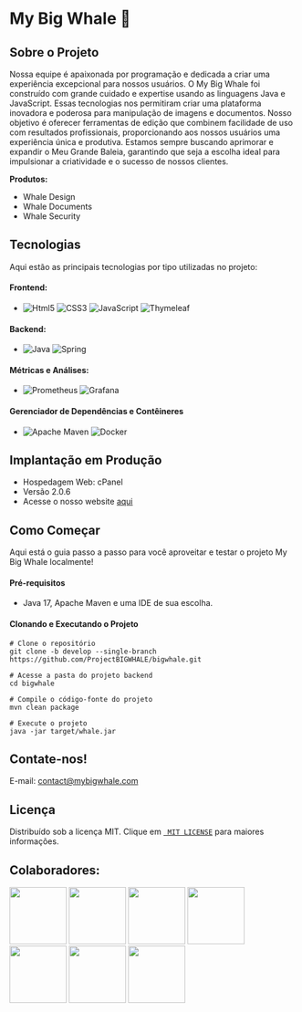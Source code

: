 # My Big Whale 🐋

## Sobre o Projeto

Nossa equipe é apaixonada por programação e dedicada a criar uma experiência excepcional para nossos usuários. 
O My Big Whale foi construído com grande cuidado e expertise usando as linguagens Java e JavaScript. 
Essas tecnologias nos permitiram criar uma plataforma inovadora e poderosa para manipulação de imagens e documentos.
Nosso objetivo é oferecer ferramentas de edição que combinem facilidade de uso com resultados profissionais, 
proporcionando aos nossos usuários uma experiência única e produtiva. Estamos sempre buscando aprimorar e 
expandir o Meu Grande Baleia, garantindo que seja a escolha ideal para impulsionar a criatividade e o sucesso de
nossos clientes.

**Produtos:**
- Whale Design
- Whale Documents
- Whale Security

## Tecnologias 

Aqui estão as principais tecnologias por tipo utilizadas no projeto:

#### Frontend:
- ![Html5](https://img.shields.io/badge/HTML5-E34F26?style=for-the-badge&logo=html5&logoColor=white)
  ![CSS3](https://img.shields.io/badge/css3-%231572B6.svg?style=for-the-badge&logo=css3&logoColor=white)
  ![JavaScript](https://img.shields.io/badge/javascript-%23323330.svg?style=for-the-badge&logo=javascript&logoColor=%23F7DF1E)
  ![Thymeleaf](https://img.shields.io/badge/Thymeleaf-%23005C0F.svg?style=for-the-badge&logo=Thymeleaf&logoColor=white)

#### Backend:
- ![Java](https://img.shields.io/badge/java-%23ED8B00.svg?style=for-the-badge&logo=openjdk&logoColor=white)
  ![Spring](https://img.shields.io/badge/spring-%236DB33F.svg?style=for-the-badge&logo=spring&logoColor=white)

#### Métricas e Análises:
- ![Prometheus](https://img.shields.io/badge/Prometheus-E6522C?style=for-the-badge&logo=Prometheus&logoColor=white)
  ![Grafana](https://img.shields.io/badge/grafana-%23F46800.svg?style=for-the-badge&logo=grafana&logoColor=white)

#### Gerenciador de Dependências e Contêineres
- ![Apache Maven](https://img.shields.io/badge/Apache%20Maven-C71A36?style=for-the-badge&logo=Apache%20Maven&logoColor=white)
  ![Docker](https://img.shields.io/badge/docker-%230db7ed.svg?style=for-the-badge&logo=docker&logoColor=white)

## Implantação em Produção

- Hospedagem Web: cPanel
- Versão 2.0.6
- Acesse o nosso website [aqui](https://mybigwhale.com/)

## Como Começar

Aqui está o guia passo a passo para você aproveitar e testar o projeto My Big Whale localmente!

#### Pré-requisitos

- Java 17, Apache Maven e uma IDE de sua escolha.

#### Clonando e Executando o Projeto

```
# Clone o repositório
git clone -b develop --single-branch https://github.com/ProjectBIGWHALE/bigwhale.git

# Acesse a pasta do projeto backend
cd bigwhale

# Compile o código-fonte do projeto
mvn clean package

# Execute o projeto
java -jar target/whale.jar
```

## Contate-nos!
E-mail: contact@mybigwhale.com


## Licença

Distribuído sob a licença MIT. Clique em <a href="https://github.com/ProjectBIGWHALE/bigwhale/blob/develop/LICENSE">` MIT LICENSE`</a> para maiores informações.


## Colaboradores: 
<a href="https://github.com/bioramonmoratori"><img src="https://github.com/ProjectBIGWHALE/bigwhale/assets/90486302/d4afb72c-ec3a-4672-b376-c4d33a4aa11c" width="100" height="100"></a>
<a href="https://github.com/amandapvln"><img src="https://github.com/ProjectBIGWHALE/bigwhale/assets/90486302/4de40297-eb96-45ed-b4c4-7b1fb8cbb65a" width="100" height="100"></a>
<a href="https://github.com/erasmobezerra"><img src="https://github.com/ProjectBIGWHALE/bigwhale/assets/90486302/837b8b18-b812-451a-b777-073e33b3d068" width="100" height="100"></a>
<a href="https://github.com/LarissaLunguinho"><img src="https://github.com/ProjectBIGWHALE/bigwhale/assets/90486302/c540875d-5e67-44eb-9708-8aacd848c1c6" width="100" height="100"></a>
<a href="https://github.com/LeoSilva011"><img src="https://github.com/ProjectBIGWHALE/bigwhale/assets/90486302/8cc62cfd-c987-4b43-bc04-3ae7db9690e4" width="100" height="100"></a>
<a href="https://github.com/Estrela-Marques"><img src="https://github.com/ProjectBIGWHALE/bigwhale/assets/90486302/26dbb5ba-7635-438f-95ce-212054eca08d" width="100" height="100"></a>
<a href="https://github.com/SyllasBraga"><img src="https://github.com/ProjectBIGWHALE/bigwhale/assets/90486302/b8b1a4ef-6dd9-4dbc-a4b1-76c19f544ac7" width="100" height="100"></a>






